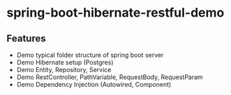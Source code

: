 # spring-boot-hibernate-restful-demo

## Features

- Demo typical folder structure of spring boot server
- Demo Hibernate setup (Postgres)
- Demo Entity, Repository, Service
- Demo RestController, PathVariable, RequestBody, RequestParam
- Demo Dependency Injection (Autowired, Component)
